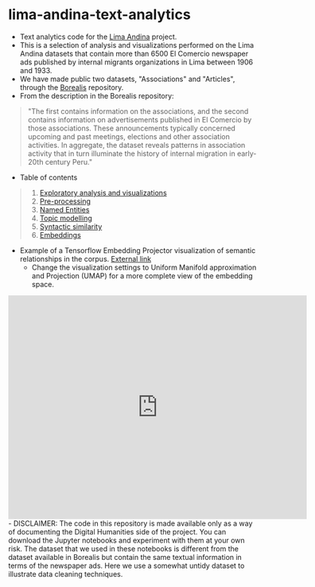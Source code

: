 # lima-andina-text-analytics
- Text analytics code for the [Lima Andina](https://limandina.org/ "Lima Andina") project.
- This is a selection of analysis and visualizations performed on the Lima Andina datasets that contain more than 6500 El Comercio newspaper ads published by internal migrants organizations in Lima between 1906 and 1933.
- We have made public two datasets, "Associations" and "Articles", through the [Borealis](https://doi.org/10.5683/SP2/8IPTYQ "El Comercio Migrant Association Database") repository.
- From the description in the Borealis repository:
> "The first contains information on the associations, and the second contains information on advertisements published in El Comercio by those associations. These announcements typically concerned upcoming and past meetings, elections and other association activities. In aggregate, the dataset reveals patterns in association activity that in turn illuminate the history of internal migration in early-20th century Peru."
- Table of contents
> 1. [Exploratory analysis and visualizations](https://github.com/parejar/lima-andina-text-analytics/blob/main/lima-andia-exploracion-datos.ipynb)
> 2. [Pre-processing](https://github.com/parejar/lima-andina-text-analytics/blob/main/lima-andia-preprocesamiento-texto.ipynb)
> 3. [Named Entities](https://github.com/parejar/lima-andina-text-analytics/blob/main/lima-andina-entidades-nombradas.ipynb)
> 4. [Topic modelling](https://github.com/parejar/lima-andina-text-analytics/blob/main/lima-andina-modelado-de-temas.ipynb)
> 5. [Syntactic similarity](https://github.com/parejar/lima-andina-text-analytics/blob/main/lima-andina-similitud.ipynb)
> 6. [Embeddings](https://github.com/parejar/lima-andina-text-analytics/blob/main/lima-andina-ncrustaciones.ipynb)
- Example of a Tensorflow Embedding Projector visualization of semantic relationships in the corpus. [External link](https://projector.tensorflow.org/?config=https://gist.githubusercontent.com/parejar/ae23b9686f8fcee00091afdedb833025/raw/67548a65765cf0908fa64e7394eda7b665cf2e65/articulos_lima_andina_tensor.json)
  - Change the visualization settings to Uniform Manifold approximation and Projection (UMAP) for a more complete view of the embedding space.
<iframe src="https://projector.tensorflow.org/?config=https://gist.githubusercontent.com/parejar/ae23b9686f8fcee00091afdedb833025/raw/67548a65765cf0908fa64e7394eda7b665cf2e65/articulos_lima_andina_tensor.json" width="600" height="450" frameborder="0" style="border:0"></iframe>
- DISCLAIMER: The code in this repository is made available only as a way of documenting the Digital Humanities side of the project. You can download the Jupyter notebooks and experiment with them at your own risk. The dataset that we used in these notebooks is different from the dataset available in Borealis but contain the same textual information in terms of the newspaper ads. Here we use a somewhat untidy dataset to illustrate data cleaning techniques.   
